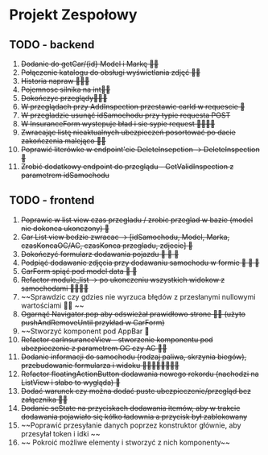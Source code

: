 # Projekt Zespołowy

## TODO - backend

1. ~~Dodanie do getCar/{id} Model i Markę 👍🏼~~
2. ~~Połączenie katalogu do obsługi wyświetlania zdjęć 👍🏼~~
3. ~~Historia napraw 🥵🥵🥵~~
4. ~~Pojemnosc silnika na int👍🏼~~
5. ~~Dokończyc przeglądy🥵🥵🥵~~
6. ~~W przeglądach przy AddInspection przestawic carId w requescie 🥵~~
7. ~~W przegladzie usunąć idSamochodu przy typie requesta POST~~
8. ~~W InsuranceForm wystepuje bład i sie sypie request 🥵🥵🥵🥵~~
9. ~~Zwracając listę nieaktualnych ubezpieczeń posortować po dacie zakończenia malejąco 🥵🥵~~
10. ~~Poprawić literówke w endpoint'cie DeleteInsepction -> DeleteInspection 🥵~~
11. ~~Zrobić dodatkowy endpoint do przeglądu - GetValidInspection z parametrem idSamochodu~~

## TODO - frontend

1. ~~Poprawic w list view czas przegladu / zrobic przeglad w bazie (model nie dokonca ukonczony) 🥵~~
2. ~~Car List view bedzie zwracac -> [idSamochodu, Model, Marka, czasKoncaOC/AC, czasKonca przegladu, zdjecie] 🥵~~
3. ~~Dokończyć formularz dodawania pojazdu 🥵 🥵 🥵~~
4. ~~Podpiąć dodawanie zdjęcia przy dodawaniu samochodu w formie 🥵 🥵 🥵~~
5. ~~CarForm spiąć pod model data 🥵 🥵~~
6. ~~Refactor module_list -> po ukonczeniu wszystkich widokow z samochodami 🥵🥵🥵🥵~~
7. ~~Sprawdzic czy gdzies nie wyrzuca błędów z przesłanymi nullowymi wartościami 🥵🥵 ~~
8. ~~Ogarnąć Navigator.pop aby odswieżał prawidłowo strone 🥵🥵 (użyto pushAndRemoveUntil przykład w CarForm)~~
9. ~~Stworzyć komponent pod AppBar 🥵
10. ~~Refactor carInsuranceView - stworzenie komponentu pod ubezpieczenie z parametrem OC czy AC 🥵🥵~~
11. ~~Dodanie informacji do samochodu (rodzaj paliwa, skrzynia biegów), przebudowanie formularza i widoku 🥵🥵🥵🥵🥵🥵🥵🥵~~
12. ~~Refactor floatingActionButton dodawania nowego rekordu (nachodzi na ListView i słabo to wygląda) 🥵~~
13. ~~Dodać warunek czy można dodać puste ubezpieczenie/przegląd bez załącznika 🥵🥵~~
14. ~~Dodanie seState na przyciskach dodawania itemów, aby w trakcie dodawania pojawiało się kółko ładownia a przycisk był zablokowany~~
15. ~~Poprawić przesyłanie danych poprzez konstruktor głównie, aby przesyłał token i idki ~~
16. ~~ Pokroić możliwe elementy i stworzyć z nich komponenty~~
